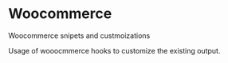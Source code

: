 # Woocommerce
Woocommerce snipets and custmoizations


Usage of wooocmmerce hooks to customize the existing output.
